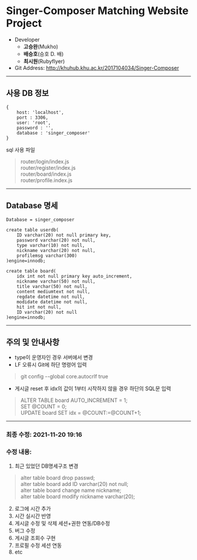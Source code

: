# Singer-Composer Matching Website Project
+ Developer
    - **고승완**(Mukho)
    - **배승호**(승호 D. 배)
    - **최시원**(Rubyflyer)
+ Git Address: http://khuhub.khu.ac.kr/2017104034/Singer-Composer

---
## 사용 DB 정보
```
{
    host: 'localhost',
    port : 3306,
    user: 'root',
    password : '',
    database : 'singer_composer'
}
```
sql 사용 파일<br>
>router/login/index.js<br>
>router/register/index.js<br>
>router/board/index.js<br>
>router/profile.index.js

---
## Database 명세
```
Database = singer_composer

create table userdb(
    ID varchar(20) not null primary key,
    password varchar(20) not null,
    type varchar(10) not null,
    nickname varchar(20) not null,
    profilemsg varchar(300)
)engine=innodb;

create table board(
    idx int not null primary key auto_increment,
    nickname varchar(50) not null,
    title varchar(50) not null,
    content mediumtext not null,
    regdate datetime not null,
    modidate datetime not null,
    hit int not null,
    ID varchar(20) not null
)engine=innodb;
```

---
## 주의 및 안내사항

- type이 운영자인 경우 서버에서 변경
- LF 오류시 Git에 하단 명령어 입력
>git config --global core.autocrlf true

- 게시글 reset 후 idx의 값이 1부터 시작하지 않을 경우 하단의 SQL문 입력
>ALTER TABLE board AUTO_INCREMENT = 1;<br>
>SET @COUNT = 0;<br>
>UPDATE board SET idx = @COUNT:=@COUNT+1;

---
### 최종 수정: 2021-11-20 19:16<br>
### 수정 내용:
1. 최근 있었던 DB명세구조 변경
>alter table board drop passwd;<br>
>alter table board add ID varchar(20) not null;<br>
>alter table board change name nickname;<br>
>alter table board modify nickname varchar(20);

2. 로그에 시간 추가
3. 시간 실시간 반영
4. 게시글 수정 및 삭제 세션+권한 연동/DB수정
5. 버그 수정
6. 게시글 조회수 구현
7. 프로필 수정 세션 연동
8. etc

